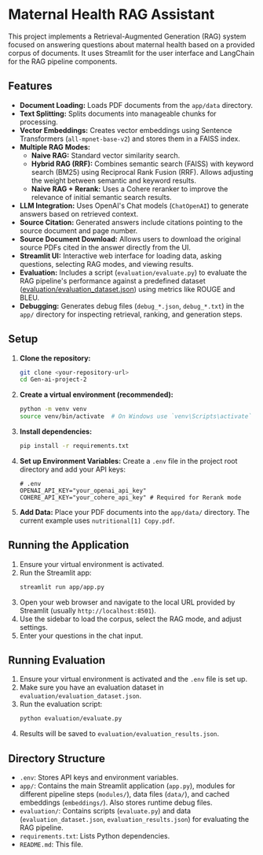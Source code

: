 # Maternal Health RAG Assistant

This project implements a Retrieval-Augmented Generation (RAG) system focused on answering questions about maternal health based on a provided corpus of documents. It uses Streamlit for the user interface and LangChain for the RAG pipeline components.

## Features

*   **Document Loading:** Loads PDF documents from the `app/data` directory.
*   **Text Splitting:** Splits documents into manageable chunks for processing.
*   **Vector Embeddings:** Creates vector embeddings using Sentence Transformers (`all-mpnet-base-v2`) and stores them in a FAISS index.
*   **Multiple RAG Modes:**
    *   **Naive RAG:** Standard vector similarity search.
    *   **Hybrid RAG (RRF):** Combines semantic search (FAISS) with keyword search (BM25) using Reciprocal Rank Fusion (RRF). Allows adjusting the weight between semantic and keyword results.
    *   **Naive RAG + Rerank:** Uses a Cohere reranker to improve the relevance of initial semantic search results.
*   **LLM Integration:** Uses OpenAI's Chat models (`ChatOpenAI`) to generate answers based on retrieved context.
*   **Source Citation:** Generated answers include citations pointing to the source document and page number.
*   **Source Document Download:** Allows users to download the original source PDFs cited in the answer directly from the UI.
*   **Streamlit UI:** Interactive web interface for loading data, asking questions, selecting RAG modes, and viewing results.
*   **Evaluation:** Includes a script (`evaluation/evaluate.py`) to evaluate the RAG pipeline's performance against a predefined dataset ([evaluation/evaluation_dataset.json](evaluation/evaluation_dataset.json)) using metrics like ROUGE and BLEU.
*   **Debugging:** Generates debug files (`debug_*.json`, `debug_*.txt`) in the `app/` directory for inspecting retrieval, ranking, and generation steps.

## Setup

1.  **Clone the repository:**
    ```bash
    git clone <your-repository-url>
    cd Gen-ai-project-2
    ```
2.  **Create a virtual environment (recommended):**
    ```bash
    python -m venv venv
    source venv/bin/activate  # On Windows use `venv\Scripts\activate`
    ```
3.  **Install dependencies:**
    ```bash
    pip install -r requirements.txt
    ```
4.  **Set up Environment Variables:**
    Create a `.env` file in the project root directory and add your API keys:
    ```env
    # .env
    OPENAI_API_KEY="your_openai_api_key"
    COHERE_API_KEY="your_cohere_api_key" # Required for Rerank mode
    ```
5.  **Add Data:**
    Place your PDF documents into the `app/data/` directory. The current example uses `nutritional[1] Copy.pdf`.

## Running the Application

1.  Ensure your virtual environment is activated.
2.  Run the Streamlit app:
    ```bash
    streamlit run app/app.py
    ```
3.  Open your web browser and navigate to the local URL provided by Streamlit (usually `http://localhost:8501`).
4.  Use the sidebar to load the corpus, select the RAG mode, and adjust settings.
5.  Enter your questions in the chat input.

## Running Evaluation

1.  Ensure your virtual environment is activated and the `.env` file is set up.
2.  Make sure you have an evaluation dataset in `evaluation/evaluation_dataset.json`.
3.  Run the evaluation script:
    ```bash
    python evaluation/evaluate.py
    ```
4.  Results will be saved to `evaluation/evaluation_results.json`.

## Directory Structure

*   `.env`: Stores API keys and environment variables.
*   `app/`: Contains the main Streamlit application (`app.py`), modules for different pipeline steps (`modules/`), data files (`data/`), and cached embeddings (`embeddings/`). Also stores runtime debug files.
*   `evaluation/`: Contains scripts (`evaluate.py`) and data (`evaluation_dataset.json`, `evaluation_results.json`) for evaluating the RAG pipeline.
*   `requirements.txt`: Lists Python dependencies.
*   `README.md`: This file.